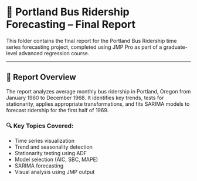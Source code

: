 # 📝 Portland Bus Ridership Forecasting – Final Report

This folder contains the final report for the Portland Bus Ridership time series forecasting project, completed using JMP Pro as part of a graduate-level advanced regression course.

---

## 📄 Report Overview

The report analyzes average monthly bus ridership in Portland, Oregon from January 1960 to December 1968. It identifies key trends, tests for stationarity, applies appropriate transformations, and fits SARIMA models to forecast ridership for the first half of 1969.

### 🔍 Key Topics Covered:
- Time series visualization
- Trend and seasonality detection
- Stationarity testing using ADF
- Model selection (AIC, SBC, MAPE)
- SARIMA forecasting
- Visual analysis using JMP output
